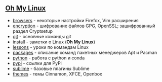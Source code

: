 ## [Oh My Linux](https://github.com/Koljasha/oh-my-linux/tree/master/install)

* [browsers](https://github.com/Koljasha/Linux/tree/master/browsers) - некоторые настройки Firefox, Vim расширения
* [encryption](https://github.com/Koljasha/Linux/tree/master/encryption) - шифрование файлов GPG, OpenSSL; зашифрованный раздел Cryptsetup
* [git](https://github.com/Koljasha/Linux/tree/master/git) - основные команды git
* [install](https://github.com/Koljasha/Linux/tree/master/install) - заметки о Linux (**Oh My Linux**)
* [lessons](https://github.com/Koljasha/Linux/tree/master/lessons) - уроки по командам Linux
* [packages](https://github.com/Koljasha/Linux/tree/master/packages) - описание команд пакетных менеджеров Apt и Pacman
* [python](https://github.com/Koljasha/Linux/tree/master/python) - работа с python и conda
* [pypi](https://github.com/Koljasha/Linux/tree/master/pypi) - ссылки для PyPi
* [sublime](https://github.com/Koljasha/Linux/tree/master/sublime) - базовые плагины Sublime
* [themes](https://github.com/Koljasha/Linux/tree/master/themes) - темы Cinnamon, XFCE, Openbox
